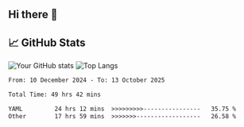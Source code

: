## Hi there 👋

## 📈 GitHub Stats
![Your GitHub stats](https://github-readme-stats.vercel.app/api?username=pcanham&show_icons=true&theme=radical&rank_icon=github)
![Top Langs](https://github-readme-stats.vercel.app/api/top-langs/?username=pcanham&theme=radical)


<!-- TECHNOLOGIES:START -->
<!-- TECHNOLOGIES:END -->

<!--START_SECTION:waka-->

```txt
From: 10 December 2024 - To: 13 October 2025

Total Time: 49 hrs 42 mins

YAML         24 hrs 12 mins  >>>>>>>>>----------------   35.75 %
Other        17 hrs 59 mins  >>>>>>>------------------   26.58 %
```

<!--END_SECTION:waka-->

